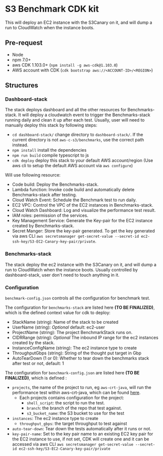 # S3 Benchmark CDK kit

This will deploy an EC2 instance with the S3Canary on it, and will dump a run to CloudWatch
when the instance boots.

## Pre-request

* Node
* npm 7.0+
* aws CDK 1.103.0+ (`npm install -g aws-cdk@1.103.0`)
* AWS account with CDK (`cdk bootstrap aws://<ACCOUNT-ID>/<REGION>`)

## Structures

### Dashboard-stack

The stack deploys dashboard and all the other resources for Benchmarks-stack. It will deploy a cloudwatch event to trigger the Benchmarks-stack running daily and clean it up after each test. Usually, user will need to manually deploy this stack by following steps:

* `cd dashboard-stack/` change directory to `dashboard-stack/`. If the current directory is not `aws-c-s3/benchmarks`, use the correct path instead.
* `npm install`         install the dependencies
* `npm run build`       compile typescript to js
* `cdk deploy`          deploy this stack to your default AWS account/region (Use aws cli to setup the default AWS account via `aws configure`)

Will use following resource:

* Code build: Deploy the Benchmarks-stack.
* Lambda function: Invoke code build and automatically delete Benchmarks-stack after testing.
* Cloud Watch Event: Schedule the Benchmark test to run daily.
* EC2 VPC: Control the VPC of the EC2 instances in Benchmarks-stack.
* Cloud Watch Dashboard: Log and visualize the performance test result.
* IAM roles: permission of the services.
* Key Management Service: Generate the Key-pair for the EC2 instance created by Benchmarks-stack.
* Secret Manger: Store the key-pair generated. To get the key generated via aws CLI `aws secretsmanager get-secret-value --secret-id ec2-ssh-key/S3-EC2-Canary-key-pair/private`.

### Benchmarks-stack

The stack deploy the ec2 instance with the S3Canary on it, and will dump a run to CloudWatch
when the instance boots. Usually controlled by dashboard-stack, user don't need to touch anything in it.

### Configuration

`benchmark-config.json` controls all the configuration for benchmark test.

The configuration for `benchmarks-stack` are listed here **(TO BE FINALIZED)**, which is the defined context value for cdk to deploy:

* StackName (string): Name of the stack to be created
* UserName (string): *Optional* default: ec2-user
* ProjectName (string): The project BenchmarkStack runs on.
* CIDRRange (string): *Optional* The inbound IP range for the ec2 instances created by the stack.
* InstanceConfigName (string): The ec2 instance type to create
* ThroughputGbps (string): String of the thought put target in Gbp
* AutoTearDown (1 or 0): Whether to tear down the benchmarks stack after test or not, default: 1

The configuration for `benchmark-config.json` are listed here **(TO BE FINALIZED)**, which is defined :

* `projects`, the name of the project to run, eg `aws-crt-java`, will run the performance test within aws-crt-java, which can be found [here](https://github.com/awslabs/aws-crt-java).
  * Each projects contains configuration for the project:
    * `shell_script`: the script to run the test.
    * `branch`: the branch of the repo that test against.
    * `s3_bucket_name`: the S3 bucket to use for the test
* `instances`: The ec2 instance type to create
  * `throughput_gbps`: the target throughput to test against
* `auto-tear-down`: Tear down the tests automatically after it runs or not.
* `key-pair-name`: Set to the key pair name to an existing EC2 key pair for the EC2 instance to use, if not set, CDK will create one and it can be accessed via aws CLI `aws secretsmanager get-secret-value --secret-id ec2-ssh-key/S3-EC2-Canary-key-pair/private`
